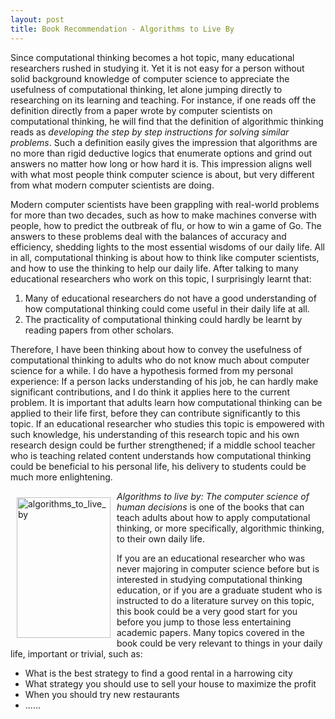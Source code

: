 ```yaml
---
layout: post
title: Book Recommendation - Algorithms to Live By
---
```


<p>Since computational thinking becomes a hot topic, many educational researchers rushed in studying it. Yet it is not easy for a person without solid background knowledge of computer science to appreciate the usefulness of computational thinking, let alone jumping directly to researching on its learning and teaching. For instance, if one reads off the definition directly from a paper wrote by computer scientists on computational thinking, he will find that the definition of algorithmic thinking reads as <i>developing the step by step instructions for solving similar problems</i>. Such a definition easily gives the impression that algorithms are no more than rigid deductive logics that enumerate options and grind out answers no matter how long or how hard it is. This impression aligns well with what most people think computer science is about, but very different from what modern computer scientists are doing.</p>
 
<p>Modern computer scientists have been grappling with real-world problems for more than two decades, such as how to make machines converse with people, how to predict the outbreak of flu, or how to win a game of Go. The answers to these problems deal with the balances of accuracy and efficiency, shedding lights to the most essential wisdoms of our daily life. All in all, computational thinking is about how to think like computer scientists, and how to use the thinking to help our daily life. After talking to many educational researchers who work on this topic, I surprisingly learnt that:</p>

1. Many of educational researchers do not have a good understanding of how computational thinking could come useful in their daily life at all.
2. The practicality of computational thinking could hardly be learnt by reading papers from other scholars.
 
<p>Therefore, I have been thinking about how to convey the usefulness of computational thinking to adults who do not know much about computer science for a while. I do have a hypothesis formed from my personal experience: If a person lacks understanding of his job, he can hardly make significant contributions, and I do think it applies here to the current problem. It is important that adults learn how computational thinking can be applied to their life first, before they can contribute significantly to this topic. If an educational researcher who studies this topic is empowered with such knowledge, his understanding of this research topic and his own research design could be further strengthened; if a middle school teacher who is teaching related content understands how computational thinking could be beneficial to his personal life, his delivery to students could be much more enlightening.</p>

<p><img src="https://c1.staticflickr.com/5/4274/34143029293_177716a5bb.jpg" width="150" height="225" alt="algorithms_to_live_by" align="left" style="margin:10px;"> <i>Algorithms to live by: The computer science of human decisions</i> is one of the books that can teach adults about how to apply computational thinking, or more specifically, algorithmic thinking, to their own daily life.</p>
 
<p>If you are an educational researcher who was never majoring in computer science before but is interested in studying computational thinking education, or if you are a graduate student who is instructed to do a literature survey on this topic, this book could be a very good start for you before you jump to those less entertaining academic papers. Many topics covered in the book could be very relevant to things in your daily life, important or trivial, such as:</p>
 
* What is the best strategy to find a good rental in a harrowing city
* What strategy you should use to sell your house to maximize the profit
* When you should try new restaurants
* ......
 
 
 
 
 

